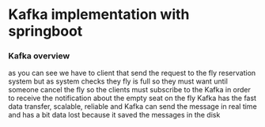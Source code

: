 # Kafka implementation with springboot

### Kafka overview
as you can see we have to client that send the request to the fly reservation system but as system checks they fly is full so they must want until someone cancel the fly so the clients must subscribe to the Kafka in order to receive the notification about the empty seat on the fly
Kafka has the fast data transfer, scalable, reliable and Kafka can send the message in real time and has a bit data lost because it saved the messages in the disk


